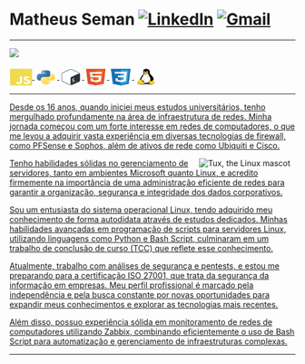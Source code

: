 # Matheus Seman     [![LinkedIn](https://img.shields.io/badge/LinkedIn-0077B5?style=for-the-badge&logo=linkedin&logoColor=white)](https://www.linkedin.com/in/matheusseman/)   [![Gmail](https://img.shields.io/badge/Gmail-D14836?style=for-the-badge&logo=gmail&logoColor=white)](mailto:mateusseman@gmail.com)

---

<div>
  <a href="https://github.com/matheusseman">
  <img height="180em" src="https://github-readme-stats.vercel.app/api?username=matheusseman&show_icons=true&theme=dracula&include_all_commits=true&count_private=true"/>
</div>

<div style="display: inline_block"><br>
  <img align="center" alt="Matheus-Js" height="30" width="40" src="https://raw.githubusercontent.com/devicons/devicon/master/icons/javascript/javascript-plain.svg">
  <img align="center" alt="Matheus-Python" height="30" width="40" src="https://raw.githubusercontent.com/devicons/devicon/master/icons/python/python-original.svg">
  <img align="center" alt="Matheus-Bash" height="30" width="40" src="https://raw.githubusercontent.com/devicons/devicon/master/icons/bash/bash-original.svg">
  <img align="center" alt="Matheus-HTML" height="30" width="40" src="https://raw.githubusercontent.com/devicons/devicon/master/icons/html5/html5-original.svg">
  <img align="center" alt="Matheus-CSS" height="30" width="40" src="https://raw.githubusercontent.com/devicons/devicon/master/icons/css3/css3-original.svg">
  <img align="center" alt="Matheus-Linux" height="30" width="40" src="https://raw.githubusercontent.com/devicons/devicon/master/icons/linux/linux-original.svg">
</div>

---

Desde os 16 anos, quando iniciei meus estudos universitários, tenho mergulhado profundamente na área de infraestrutura de redes. Minha jornada começou com um forte interesse em redes de computadores, o que me levou a adquirir vasta experiência em diversas tecnologias de firewall, como PFSense e Sophos, além de ativos de rede como Ubiquiti e Cisco.

<img src="https://upload.wikimedia.org/wikipedia/commons/thumb/3/35/Tux.svg/1200px-Tux.svg.png" alt="Tux, the Linux mascot" width="170" align="right">

Tenho habilidades sólidas no gerenciamento de servidores, tanto em ambientes Microsoft quanto Linux, e acredito firmemente na importância de uma administração eficiente de redes para garantir a organização, segurança e integridade dos dados corporativos.

Sou um entusiasta do sistema operacional Linux, tendo adquirido meu conhecimento de forma autodidata através de estudos dedicados. Minhas habilidades avançadas em programação de scripts para servidores Linux, utilizando linguagens como Python e Bash Script, culminaram em um trabalho de conclusão de curso (TCC) que reflete esse conhecimento.

Atualmente, trabalho com análises de segurança e pentests, e estou me preparando para a certificação ISO 27001, que trata da segurança da informação em empresas. Meu perfil profissional é marcado pela independência e pela busca constante por novas oportunidades para expandir meus conhecimentos e explorar as tecnologias mais recentes.

Além disso, possuo experiência sólida em monitoramento de redes de computadores utilizando Zabbix, combinando eficientemente o uso de Bash Script para automatização e gerenciamento de infraestruturas complexas.

---

